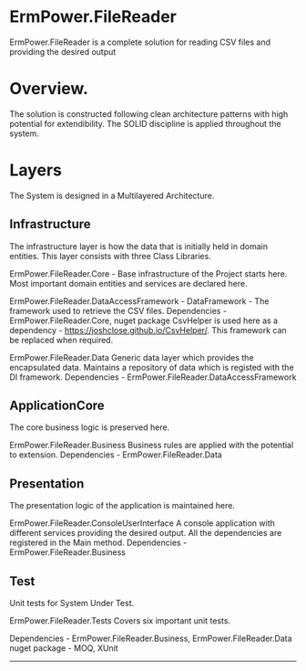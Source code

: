 # ErmPower.FileReader
ErmPower.FileReader is a complete solution for reading CSV files and providing the desired output

# Overview.
The solution is constructed following clean architecture patterns with high potential for extendibility. The SOLID discipline is applied throughout the system. 

# Layers
The System is designed in a Multilayered Architecture.

Infrastructure
-------------
The infrastructure layer is how the data that is initially held in domain entities. This layer consists with three Class Libraries.

ErmPower.FileReader.Core - Base infrastructure of the Project starts here. Most important domain entities and services are declared     here.  
  
ErmPower.FileReader.DataAccessFramework - DataFramework - The framework used to retrieve the CSV files.
Dependencies -  ErmPower.FileReader.Core, 
                nuget package CsvHelper is used here as a dependency - https://joshclose.github.io/CsvHelper/.
This framework can be replaced when required.
  
ErmPower.FileReader.Data
Generic data layer which provides the encapsulated data. Maintains a repository of data which is registed with the DI framework.
Dependencies - ErmPower.FileReader.DataAccessFramework
    
ApplicationCore
---------------
The core business logic is preserved here. 
 
ErmPower.FileReader.Business
Business rules are applied with the potential to extension. 
Dependencies - ErmPower.FileReader.Data


Presentation
------------
The presentation logic of the application is maintained here.

ErmPower.FileReader.ConsoleUserInterface
A console application with different services providing the desired output. All the dependencies are registered in the Main method.
Dependencies - ErmPower.FileReader.Business

Test
----
Unit tests for System Under Test.

ErmPower.FileReader.Tests
Covers six important unit tests.

Dependencies - ErmPower.FileReader.Business, ErmPower.FileReader.Data
               nuget package - MOQ, XUnit

 
-------------------------------------------------------------------------------------------------------------------------------------- 
 
